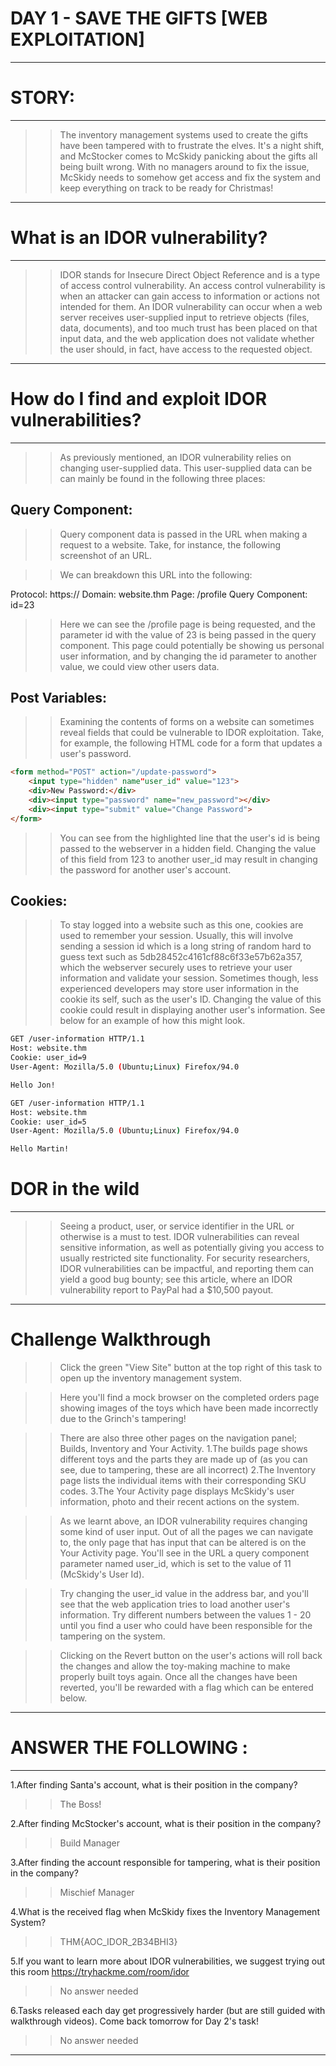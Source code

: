  # DAY 1 - SAVE THE GIFTS [WEB EXPLOITATION]  
----

 # STORY:
----
>>The inventory management systems used to create the gifts have been tampered with to frustrate the elves. It's a night shift, and McStocker comes to McSkidy panicking about the gifts all being built wrong. With no managers around to fix the issue, McSkidy needs to somehow get access and fix the system and keep everything on track to be ready for Christmas!

----

# What is an IDOR vulnerability?
----

>>IDOR stands for Insecure Direct Object Reference and is a type of access control vulnerability. An access control vulnerability is when an attacker can gain access to information or actions not intended for them. An IDOR vulnerability can occur when a web server receives user-supplied input to retrieve objects (files, data, documents), and too much trust has been placed on that input data, and the web application does not validate whether the user should, in fact, have access to the requested object.

----

# How do I find and exploit IDOR vulnerabilities?
----

>>As previously mentioned, an IDOR vulnerability relies on changing user-supplied data. This user-supplied data can be can mainly be found in the following three places:

## Query Component:
>>Query component data is passed in the URL when making a request to a website. Take, for instance, the following screenshot of an URL.

>>We can breakdown this URL into the following:

Protocol: https://
Domain: website.thm
Page: /profile
Query Component: id=23

>>Here we can see the /profile page is being requested, and the parameter id with the value of 23 is being passed in the query component. This page could potentially be showing us personal user information, and by changing the id parameter to another value, we could view other users data.

## Post Variables:
>>Examining the contents of forms on a website can sometimes reveal fields that could be vulnerable to IDOR exploitation. Take, for example, the following HTML code for a form that updates a user's password.

```html
<form method="POST" action="/update-password">
    <input type="hidden" name"user_id" value="123">
    <div>New Password:</div>
    <div><input type="password" name="new_password"></div>
    <div><input type="submit" value="Change Password">
</form>
```
>>You can see from the highlighted line that the user's id is being passed to the webserver in a hidden field. Changing the value of this field from 123 to another user_id may result in changing the password for another user's account.

## Cookies:
>>To stay logged into a website such as this one, cookies are used to remember your session. Usually, this will involve sending a session id which is a long string of random hard to guess text such as 5db28452c4161cf88c6f33e57b62a357, which the webserver securely uses to retrieve your user information and validate your session. Sometimes though, less experienced developers may store user information in the cookie its self, such as the user's ID. Changing the value of this cookie could result in displaying another user's information. See below for an example of how this might look.

```bash
GET /user-information HTTP/1.1
Host: website.thm
Cookie: user_id=9
User-Agent: Mozilla/5.0 (Ubuntu;Linux) Firefox/94.0

Hello Jon!

GET /user-information HTTP/1.1
Host: website.thm
Cookie: user_id=5
User-Agent: Mozilla/5.0 (Ubuntu;Linux) Firefox/94.0

Hello Martin!
```

# DOR in the wild
----

>>Seeing a product, user, or service identifier in the URL or otherwise is a must to test. IDOR vulnerabilities can reveal sensitive information, as well as potentially giving you access to usually restricted site functionality. For security researchers, IDOR vulnerabilities can be impactful, and reporting them can yield a good bug bounty; see this article, where an IDOR vulnerability report to PayPal had a $10,500 payout.

----

# Challenge Walkthrough

>>Click the green "View Site" button at the top right of this task to open up the inventory management system.

>>Here you'll find a mock browser on the completed orders page showing images of the toys which have been made incorrectly due to the Grinch's tampering!

>>There are also three other pages on the navigation panel; Builds, Inventory and Your Activity.
   1.The builds page shows different toys and the parts they are made up of (as you can see, due to tampering, these are all incorrect)
   2.The Inventory page lists the individual items with their corresponding SKU codes.
   3.The Your Activity page displays McSkidy's user information, photo and their recent actions on the system.

>>As we learnt above, an IDOR vulnerability requires changing some kind of user input. Out of all the pages we can navigate to, the only page that has input that can be altered is on the Your Activity page. You'll see in the URL a query component parameter named user_id, which is set to the value of 11 (McSkidy's User Id).

>>Try changing the user_id value in the address bar, and you'll see that the web application tries to load another user's information. Try different numbers between the values 1 - 20 until you find a user who could have been responsible for the tampering on the system.

>>Clicking on the Revert button on the user's actions will roll back the changes and allow the toy-making machine to make properly built toys again. Once all the changes have been reverted, you'll be rewarded with a flag which can be entered below.

----

# ANSWER THE FOLLOWING :
----

1.After finding Santa's account, what is their position in the company?
>>The Boss!

2.After finding McStocker's account, what is their position in the company?
>>Build Manager

3.After finding the account responsible for tampering, what is their position in the company?
>>Mischief Manager

4.What is the received flag when McSkidy fixes the Inventory Management System?
>>THM{AOC_IDOR_2B34BHI3}

5.If you want to learn more about IDOR vulnerabilities, we suggest trying out this room https://tryhackme.com/room/idor
>>No answer needed

6.Tasks released each day get progressively harder (but are still guided with walkthrough videos). Come back tomorrow for Day 2's task!
>>No answer needed

----